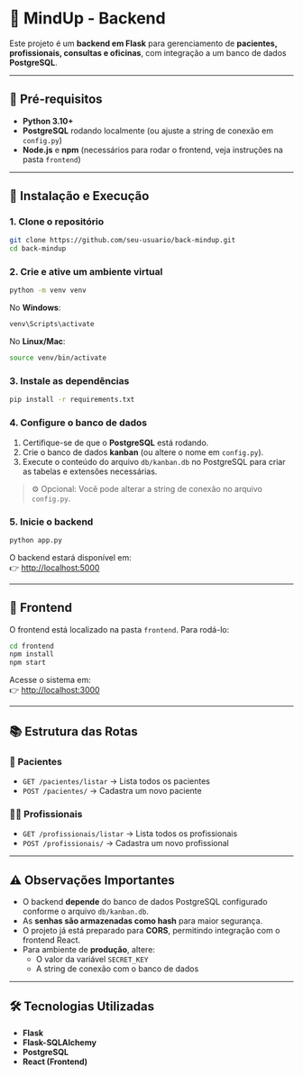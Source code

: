 # 🧠 MindUp - Backend

Este projeto é um **backend em Flask** para gerenciamento de **pacientes, profissionais, consultas e oficinas**, com integração a um banco de dados **PostgreSQL**.

---

## 📌 Pré-requisitos

- **Python 3.10+**
- **PostgreSQL** rodando localmente (ou ajuste a string de conexão em `config.py`)
- **Node.js** e **npm** (necessários para rodar o frontend, veja instruções na pasta `frontend`)

---

## 🚀 Instalação e Execução

### 1. Clone o repositório
```sh
git clone https://github.com/seu-usuario/back-mindup.git
cd back-mindup
```

### 2. Crie e ative um ambiente virtual
```sh
python -m venv venv
```

No **Windows**:
```sh
venv\Scripts\activate
```

No **Linux/Mac**:
```sh
source venv/bin/activate
```

### 3. Instale as dependências
```sh
pip install -r requirements.txt
```

### 4. Configure o banco de dados
1. Certifique-se de que o **PostgreSQL** está rodando.  
2. Crie o banco de dados **kanban** (ou altere o nome em `config.py`).  
3. Execute o conteúdo do arquivo `db/kanban.db` no PostgreSQL para criar as tabelas e extensões necessárias.  

> ⚙️ Opcional: Você pode alterar a string de conexão no arquivo `config.py`.

### 5. Inicie o backend
```sh
python app.py
```

O backend estará disponível em:  
👉 [http://localhost:5000](http://localhost:5000)

---

## 🎨 Frontend

O frontend está localizado na pasta `frontend`. Para rodá-lo:

```sh
cd frontend
npm install
npm start
```

Acesse o sistema em:  
👉 [http://localhost:3000](http://localhost:3000)

---

## 📚 Estrutura das Rotas

### 👥 Pacientes
- `GET /pacientes/listar` → Lista todos os pacientes  
- `POST /pacientes/` → Cadastra um novo paciente  

### 🧑‍⚕️ Profissionais
- `GET /profissionais/listar` → Lista todos os profissionais  
- `POST /profissionais/` → Cadastra um novo profissional  

---

## ⚠️ Observações Importantes

- O backend **depende** do banco de dados PostgreSQL configurado conforme o arquivo `db/kanban.db`.  
- As **senhas são armazenadas como hash** para maior segurança.  
- O projeto já está preparado para **CORS**, permitindo integração com o frontend React.  
- Para ambiente de **produção**, altere:
  - O valor da variável `SECRET_KEY`
  - A string de conexão com o banco de dados  

---

## 🛠️ Tecnologias Utilizadas

- **Flask**
- **Flask-SQLAlchemy**
- **PostgreSQL**
- **React (Frontend)**
